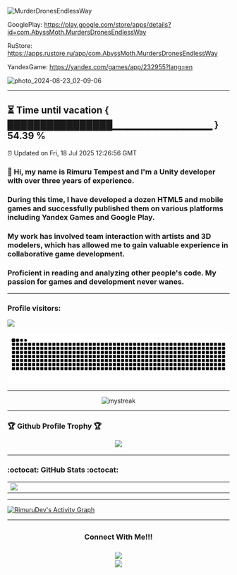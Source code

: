 ![MurderDronesEndlessWay](https://github.com/user-attachments/assets/ce82e100-ba3f-494c-8b44-82a055715377)

<!-- Telegram -> https://t.me/MurderDronesEndlessWay -->

GooglePlay: https://play.google.com/store/apps/details?id=com.AbyssMoth.MurdersDronesEndlessWay

RuStore: https://apps.rustore.ru/app/com.AbyssMoth.MurdersDronesEndlessWay

YandexGame: https://yandex.com/games/app/232955?lang=en

![photo_2024-08-23_02-09-06](https://github.com/user-attachments/assets/640a5314-4e4f-4fca-b499-755402845646)

* * *

⏳ Time until vacation { ████████████████▁▁▁▁▁▁▁▁▁▁▁▁▁▁ } 54.39 %
---
⏰ Updated on Fri, 18 Jul 2025 12:26:56 GMT


<p align="center">
  
<h3>👋 Hi, my name is Rimuru Tempest and I'm a Unity developer with over three years of experience.</h3>

<h3>During this time, I have developed a dozen HTML5 and mobile games and successfully published them on various platforms including Yandex Games and Google Play.</h3>

<h3>My work has involved team interaction with artists and 3D modelers, which has allowed me to gain valuable experience in collaborative game development.</h3>
<h3>Proficient in reading and analyzing other people's code. My passion for games and development never wanes.</h3>

</p>

***

<p align="center"></p>
<p>
  <h3>Profile visitors:</h3>
  <img src="https://count.kjchmc.cn/get/@:RimuruDev?theme=gelbooru" />
</p>

<picture>
  <source media="(prefers-color-scheme: dark)" srcset="https://github.com/ninpl/ninpl/raw/output/github-snake-dark.svg">
  <source media="(prefers-color-scheme: light)" srcset="https://github.com/ninpl/ninpl/raw/output/github-snake.svg">
  <img alt="snk" src="https://github.com/ninpl/ninpl/raw/output/github-snake.svg">
</picture>

***

<p align="center">
<img src="https://github-readme-streak-stats.herokuapp.com/?user=RimuruDev&theme=blood-dark" alt="mystreak"/>
</p>

***

### 🏆 Github Profile Trophy 🏆

<p align="center">
<img width=1000 src="https://github-profile-trophy.vercel.app/?username=RimuruDev&column=8&theme=juicyfresh&no-bg=true&no-frame=true"/>
</p>

***

###  :octocat: **GitHub Stats** :octocat:

<p align="center">
  <table>
  <tr>
      <td><img width="550px" align="left" src="https://github-readme-stats.vercel.app/api?username=RimuruDev&hide_border=true&count_private=false&layout=compact&hide_title=true&show_icons=true&theme=material-palenight"/></td>
      <td><img width="550px" src="https://github-readme-stats.vercel.app/api/top-langs/?username=RimuruDev&hide=html&layout=compact&hide_border=true&hide_title=true&theme=material-palenight" /></td>
  </tr>   
</table>
</p>

***

<a href="https://github.com/ashutosh00710/github-readme-activity-graph"><img alt="RimuruDev's Activity Graph" src="https://github-readme-activity-graph.vercel.app/graph/?username=RimuruDev&theme=github-compact"/></a>
  
***

<div align="center">
<h3 align="center">Connect With Me!!!<img align="center" height="33px" /></h3>
<center>
 <a href="https://mail.google.com/mail/?view=cm&fs=1&to=rimuru.dev@gmail.com"><img src="https://img.icons8.com/fluent/50/000000/gmail--v2.png"></a>
</center>
<a href="https://telegram.me/AbyssMothGames"><img src="https://img.icons8.com/color/50/000000/telegram-app--v2.png"></a>
</center>
</div>

